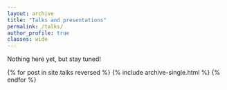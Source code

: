 ```yaml
---
layout: archive
title: "Talks and presentations"
permalink: /talks/
author_profile: true
classes: wide
---
```


Nothing here yet, but stay tuned!


{% for post in site.talks reversed %}
  {% include archive-single.html %}
{% endfor %}

